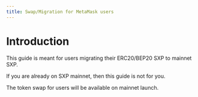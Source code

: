 ```yaml
---
title: Swap/Migration for MetaMask users
---
```


# Introduction

This guide is meant for users migrating their ERC20/BEP20 SXP to mainnet SXP.

If you are already on SXP mainnet, then this guide is not for you.

The token swap for users will be available on mainnet launch. 




